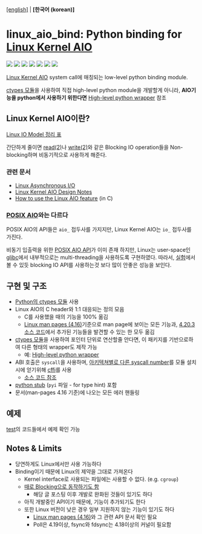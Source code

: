 [\[english\]](https://github.com/isac322/linux_aio_bind/blob/master/README.md) | **\[한국어 (korean)\]**

# linux_aio_bind: Python binding for [Linux Kernel AIO](http://lse.sourceforge.net/io/aio.html)

[![](https://img.shields.io/travis/com/isac322/linux_aio_bind.svg?style=flat-square)](https://travis-ci.com/isac322/linux_aio_bind)
[![](https://img.shields.io/pypi/v/linux_aio_bind.svg?style=flat-square)](https://pypi.org/project/linux-aio-bind/)
[![](https://img.shields.io/codecov/c/github/isac322/linux_aio_bind.svg?style=flat-square)](https://codecov.io/gh/isac322/linux_aio_bind)
[![](https://img.shields.io/pypi/implementation/linux_aio_bind.svg?style=flat-square)](https://pypi.org/project/linux-aio-bind/)
[![](https://img.shields.io/pypi/pyversions/linux_aio_bind.svg?style=flat-square)](https://pypi.org/project/linux-aio-bind/)
[![](https://img.shields.io/pypi/wheel/linux_aio_bind.svg?style=flat-square)](https://pypi.org/project/linux-aio-bind/)
[![](![](https://img.shields.io/pypi/l/linux_aio_bind.svg?style=flat-square))](https://pypi.org/project/linux-aio-bind/)

[Linux Kernel AIO](http://lse.sourceforge.net/io/aio.html) system call에 매칭되는 low-level python binding module.

[ctypes 모듈](https://docs.python.org/ko/3/library/ctypes.html)을 사용하여 직접 high-level python module을 개발할게 아니라, **AIO기능을 python에서 사용하기 위한다면** [High-level python wrapper](https://github.com/isac322/linux_aio) 참조

## Linux Kernel AIO이란?

[Linux IO Model 정리 표](https://oxnz.github.io/2016/10/13/linux-aio/#io-models)

간단하게 줄이면 [read(2)](http://man7.org/linux/man-pages/man2/read.2.html)나 [write(2)](http://man7.org/linux/man-pages/man2/write.2.html)와 같은 Blocking IO operation들을 Non-blocking하며 비동기적으로 사용하게 해준다.


### 관련 문서

- [Linux Asynchronous I/O](https://oxnz.github.io/2016/10/13/linux-aio/)
- [Linux Kernel AIO Design Notes](http://lse.sourceforge.net/io/aionotes.txt)
- [How to use the Linux AIO feature](https://github.com/littledan/linux-aio) (in C)


### **[POSIX AIO](http://man7.org/linux/man-pages/man7/aio.7.html)와는 다르다**

POSIX AIO의 API들은 `aio_` 접두사를 가지지만, Linux Kernel AIO는 `io_` 접두사를 가진다.


비동기 입출력을 위한 [POSIX AIO API](http://man7.org/linux/man-pages/man7/aio.7.html)가 이미 존재 하지만, Linux는 user-space인 [glibc](https://www.gnu.org/software/libc/manual/html_node/Asynchronous-I_002fO.html)에서 내부적으로는 multi-threading을 사용하도록 구현하였다.
따라서, [실험](https://github.com/isac322/linux_aio/blob/master/README.kor.md#%EC%84%B1%EB%8A%A5-%EB%B9%84%EA%B5%90)에서 볼 수 있듯 blocking IO API를 사용하는것 보다 많이 안좋은 성능을 보인다.


## 구현 및 구조

- [Python의 ctypes 모듈](https://docs.python.org/ko/3/library/ctypes.html) 사용
- Linux AIO의 C header와 1:1 대응되는 정의 모음
	- C를 사용했을 때의 기능을 100% 옮김
	- [Linux man pages (4.16)](http://man7.org/linux/man-pages/man2/io_submit.2.html)기준으로 man page에 보이는 모든 기능과, [4.20.3 소스 코드](https://elixir.bootlin.com/linux/v4.20.3/source/include/uapi/linux/aio_abi.h#L71)에서 추가된 기능들을 발견할 수 있는 한 모두 옮김
- [ctypes 모듈](https://docs.python.org/ko/3/library/ctypes.html)을 사용하여 포인터 단위로 연산할줄 안다면, 이 패키지를 기반으로하여 다른 형태의 wrapper도 제작 가능
	- 예: [High-level python wrapper](https://github.com/isac322/linux_aio)
- ABI 호출은 `syscall`을 사용하며, [아키텍쳐별로 다른 syscall number](https://fedora.juszkiewicz.com.pl/syscalls.html)를 모듈 설치시에 얻기위해 [cffi](https://pypi.org/project/cffi/)를 사용
	- [소스 코드 참조](linux_aio_bind/syscall.py)
- [python stub](https://github.com/python/mypy/wiki/Creating-Stubs-For-Python-Modules) (`pyi` 파일 - for type hint) 포함
- 문서(man-pages 4.16 기준)에 나오는 모든 에러 핸들링


## 예제

[test](https://github.com/isac322/linux_aio_bind/tree/master/test)의 코드들에서 예제 확인 가능


## Notes & Limits

- 당연하게도 Linux에서만 사용 가능하다
- Binding이기 때문에 Linux의 제약을 그대로 가져온다
	- Kernel interface로 사용되는 파일에는 사용할 수 없다. (e.g. `cgroup`)
	- [때로 Blocking으로 동작하기도 함](https://stackoverflow.com/questions/34572559/asynchronous-io-io-submit-latency-in-ubuntu-linux)
		- 해당 글 포스팅 이후 개발로 완화된 것들이 있기도 하다
	- 아직 개발중인 API이기 때문에, 기능이 추가되기도 한다
	- 또한 Linux 버전이 낮은 경우 일부 지원하지 않는 기능이 있기도 하다
		- [Linux man pages (4.16)](http://man7.org/linux/man-pages/man2/io_submit.2.html)와 그 관련 API 문서 확인 필요
		- Poll은 4.19이상, fsync와 fdsync는 4.18이상의 커널이 필요함
